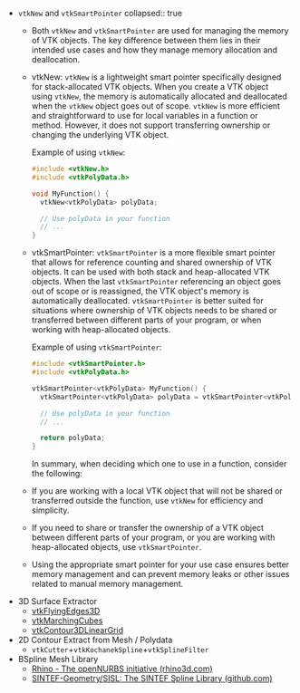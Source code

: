 - `vtkNew` and `vtkSmartPointer`
  collapsed:: true
	- Both `vtkNew` and `vtkSmartPointer` are used for managing the memory of VTK objects. The key difference between them lies in their intended use cases and how they manage memory allocation and deallocation.
	- vtkNew:
	  `vtkNew` is a lightweight smart pointer specifically designed for stack-allocated VTK objects. When you create a VTK object using `vtkNew`, the memory is automatically allocated and deallocated when the `vtkNew` object goes out of scope. `vtkNew` is more efficient and straightforward to use for local variables in a function or method. However, it does not support transferring ownership or changing the underlying VTK object.
	  
	  Example of using `vtkNew`:
	  ```cpp
	  #include <vtkNew.h>
	  #include <vtkPolyData.h>
	  
	  void MyFunction() {
	    vtkNew<vtkPolyData> polyData;
	  
	    // Use polyData in your function
	    // ...
	  }
	  ```
	- vtkSmartPointer:
	  `vtkSmartPointer` is a more flexible smart pointer that allows for reference counting and shared ownership of VTK objects. It can be used with both stack and heap-allocated VTK objects. When the last `vtkSmartPointer` referencing an object goes out of scope or is reassigned, the VTK object's memory is automatically deallocated. `vtkSmartPointer` is better suited for situations where ownership of VTK objects needs to be shared or transferred between different parts of your program, or when working with heap-allocated objects.
	  
	  Example of using `vtkSmartPointer`:
	  ```cpp
	  #include <vtkSmartPointer.h>
	  #include <vtkPolyData.h>
	  
	  vtkSmartPointer<vtkPolyData> MyFunction() {
	    vtkSmartPointer<vtkPolyData> polyData = vtkSmartPointer<vtkPolyData>::New();
	  
	    // Use polyData in your function
	    // ...
	  
	    return polyData;
	  }
	  ```
	  
	  In summary, when deciding which one to use in a function, consider the following:
	- If you are working with a local VTK object that will not be shared or transferred outside the function, use `vtkNew` for efficiency and simplicity.
	- If you need to share or transfer the ownership of a VTK object between different parts of your program, or you are working with heap-allocated objects, use `vtkSmartPointer`.
	- Using the appropriate smart pointer for your use case ensures better memory management and can prevent memory leaks or other issues related to manual memory management.
- 3D Surface Extractor
	- [vtkFlyingEdges3D](https://vtk.org/doc/nightly/html/classvtkFlyingEdges3D.html)
	- [vtkMarchingCubes](https://vtk.org/doc/nightly/html/classvtkMarchingCubes.html)
	- [vtkContour3DLinearGrid](https://vtk.org/doc/nightly/html/classvtkContour3DLinearGrid.html)
- 2D Contour Extract from Mesh / Polydata
	- `vtkCutter`+`vtkKochanekSpline`+`vtkSplineFilter`
- BSpline Mesh Library
	- [Rhino - The openNURBS initiative (rhino3d.com)](https://www.rhino3d.com/it/features/developer/opennurbs/)
	- [SINTEF-Geometry/SISL: The SINTEF Spline Library (github.com)](https://github.com/SINTEF-Geometry/SISL)
